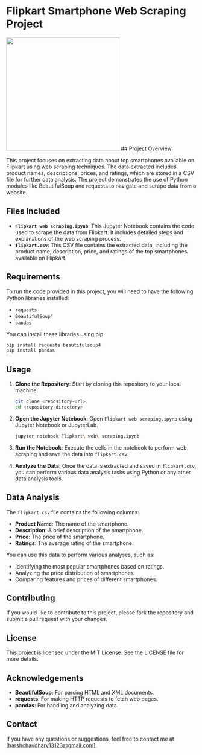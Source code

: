 # Flipkart Smartphone Web Scraping Project
<img src="https://www.retailgators.com/img/blog/Web%20Scraping%20Flipkart%20Using%20Python.jpg" height="300">
## Project Overview

This project focuses on extracting data about top smartphones available on Flipkart using web scraping techniques. The data extracted includes product names, descriptions, prices, and ratings, which are stored in a CSV file for further data analysis. The project demonstrates the use of Python modules like BeautifulSoup and requests to navigate and scrape data from a website.

## Files Included

- **`Flipkart web scraping.ipynb`**: This Jupyter Notebook contains the code used to scrape the data from Flipkart. It includes detailed steps and explanations of the web scraping process.
- **`flipkart.csv`**: This CSV file contains the extracted data, including the product name, description, price, and ratings of the top smartphones available on Flipkart.

## Requirements

To run the code provided in this project, you will need to have the following Python libraries installed:

- `requests`
- `BeautifulSoup4`
- `pandas`

You can install these libraries using pip:

```bash
pip install requests beautifulsoup4
pip install pandas
```

## Usage

1. **Clone the Repository**: Start by cloning this repository to your local machine.
   ```bash
   git clone <repository-url>
   cd <repository-directory>
   ```

2. **Open the Jupyter Notebook**: Open `Flipkart web scraping.ipynb` using Jupyter Notebook or JupyterLab.
   ```bash
   jupyter notebook Flipkart\ web\ scraping.ipynb
   ```

3. **Run the Notebook**: Execute the cells in the notebook to perform web scraping and save the data into `flipkart.csv`.

4. **Analyze the Data**: Once the data is extracted and saved in `flipkart.csv`, you can perform various data analysis tasks using Python or any other data analysis tools.

## Data Analysis

The `flipkart.csv` file contains the following columns:

- **Product Name**: The name of the smartphone.
- **Description**: A brief description of the smartphone.
- **Price**: The price of the smartphone.
- **Ratings**: The average rating of the smartphone.

You can use this data to perform various analyses, such as:

- Identifying the most popular smartphones based on ratings.
- Analyzing the price distribution of smartphones.
- Comparing features and prices of different smartphones.


## Contributing

If you would like to contribute to this project, please fork the repository and submit a pull request with your changes.

## License

This project is licensed under the MIT License. See the LICENSE file for more details.

## Acknowledgements

- **BeautifulSoup**: For parsing HTML and XML documents.
- **requests**: For making HTTP requests to fetch web pages.
- **pandas**: For handling and analyzing data.

## Contact

If you have any questions or suggestions, feel free to contact me at [harshchaudhary13123@gmail.com].
